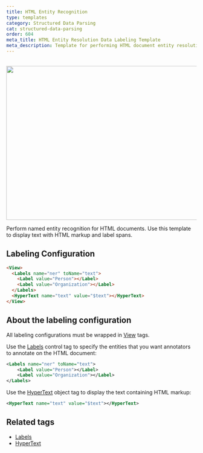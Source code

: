 ```yaml
---
title: HTML Entity Recognition
type: templates
category: Structured Data Parsing
cat: structured-data-parsing
order: 604
meta_title: HTML Entity Resolution Data Labeling Template
meta_description: Template for performing HTML document entity resolution with Siali Label for your machine learning and data science projects.
---
```


<br/><img src="/images/templates/html-entity-recognition.png" alt="" class="gif-border" width="552px" height="408px" />

Perform named entity recognition for HTML documents. Use this template to display text with HTML markup and label spans.

<!--Removing interactive template because it doesn't work due to the outdated version of LSF in playground-->

## Labeling Configuration 

```html
<View>
  <Labels name="ner" toName="text">
    <Label value="Person"></Label>
    <Label value="Organization"></Label>
  </Labels>
  <HyperText name="text" value="$text"></HyperText>
</View>
```

## About the labeling configuration

All labeling configurations must be wrapped in [View](/tags/view.html) tags.

Use the [Labels](/tags/labels.html) control tag to specify the entities that you want annotators to annotate on the HTML document:
```xml
<Labels name="ner" toName="text">
    <Label value="Person"></Label>
    <Label value="Organization"></Label>
</Labels>
```

Use the [HyperText](/tags/hypertext.html) object tag to display the text containing HTML markup:
```xml
<HyperText name="text" value="$text"></HyperText>
```

## Related tags

- [Labels](/tags/labels.html)
- [HyperText](/tags/hypertext.html)